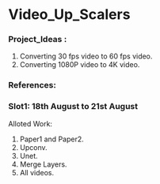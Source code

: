# Video_Up_Scalers
### Project_Ideas : 
1. Converting 30 fps video to 60 fps video.
2. Converting 1080P video to 4K video.

### References:



### Slot1: 18th August to 21st August

Alloted Work: 
1. Paper1 and Paper2.
2. Upconv.
3. Unet.
4. Merge Layers.
5. All videos.
